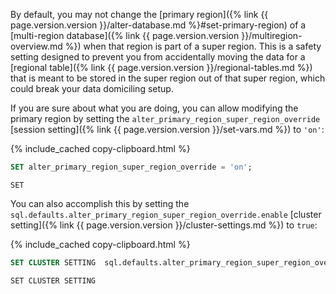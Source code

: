 By default, you may not change the [primary region]({% link {{ page.version.version }}/alter-database.md %}#set-primary-region) of a [multi-region database]({% link {{ page.version.version }}/multiregion-overview.md %}) when that region is part of a super region. This is a safety setting designed to prevent you from accidentally moving the data for a [regional table]({% link {{ page.version.version }}/regional-tables.md %}) that is meant to be stored in the super region out of that super region, which could break your data domiciling setup.

If you are sure about what you are doing, you can allow modifying the primary region by setting the `alter_primary_region_super_region_override` [session setting]({% link {{ page.version.version }}/set-vars.md %}) to `'on'`:

{% include_cached copy-clipboard.html %}
~~~ sql
SET alter_primary_region_super_region_override = 'on';
~~~

~~~
SET
~~~

You can also accomplish this by setting the `sql.defaults.alter_primary_region_super_region_override.enable` [cluster setting]({% link {{ page.version.version }}/cluster-settings.md %}) to `true`:

{% include_cached copy-clipboard.html %}
~~~ sql
SET CLUSTER SETTING  sql.defaults.alter_primary_region_super_region_override.enable = true;
~~~

~~~
SET CLUSTER SETTING
~~~
